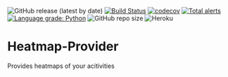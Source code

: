 ![GitHub release (latest by date)](https://img.shields.io/github/v/release/Segelzwerg/Heatmap-Provider) [![Build Status](https://travis-ci.org/Segelzwerg/Heatmap-Provider.svg?branch=master)](https://travis-ci.org/Segelzwerg/Heatmap-Provider) [![codecov](https://codecov.io/gh/Segelzwerg/Heatmap-Provider/branch/master/graph/badge.svg)](https://codecov.io/gh/Segelzwerg/Heatmap-Provider) [![Total alerts](https://img.shields.io/lgtm/alerts/g/Segelzwerg/Heatmap-Provider.svg?logo=lgtm&logoWidth=18)](https://lgtm.com/projects/g/Segelzwerg/Heatmap-Provider/alerts/) [![Language grade: Python](https://img.shields.io/lgtm/grade/python/g/Segelzwerg/Heatmap-Provider.svg?logo=lgtm&logoWidth=18)](https://lgtm.com/projects/g/Segelzwerg/Heatmap-Provider/context:python) ![GitHub repo size](https://img.shields.io/github/repo-size/Segelzwerg/Heatmap-Provider) ![Heroku](https://heroku-badge.herokuapp.com/?app=heroku-badge)

# Heatmap-Provider
Provides heatmaps of your acitivities
